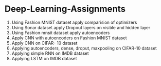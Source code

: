 # Deep-Learning-Assignments
1. Using Fashion MNIST dataset apply comparision of optimizers
2. Using Sonar dataset apply Dropout layers on visible and hidden layer
3. Using Fashion mnsit dataset apply autoencoders
4. Apply CNN with autoencoders on Fashion MNIST dataset
5. Apply CNN on CIFAR- 10 dataset
6. Applying autoencoders, dense, droput, maxpooling on CIFAR-10 dataset
7. Applying simple RNN on IMDB dataset
8. Applying LSTM on IMDB dataset

